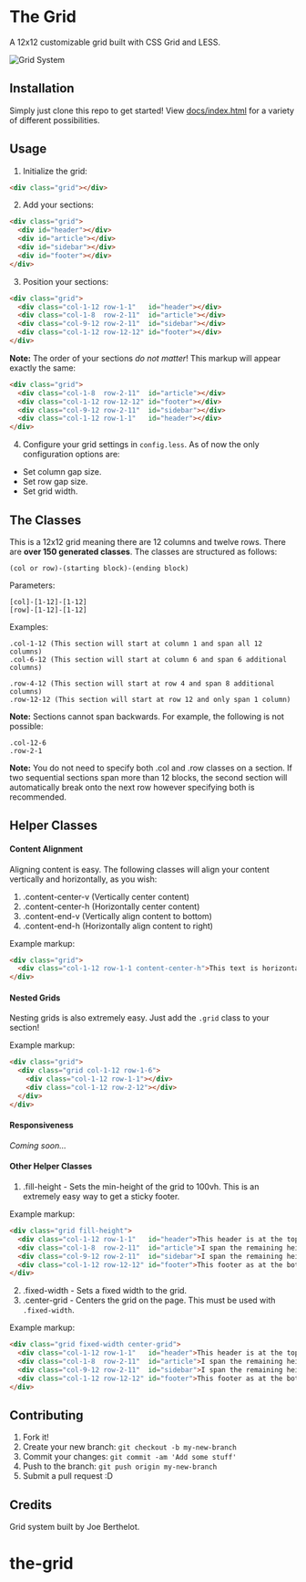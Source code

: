 # The Grid

A 12x12 customizable grid built with CSS Grid and LESS.

![Grid System](http://i.imgur.com/4hh436c.png)

## Installation

Simply just clone this repo to get started! View [docs/index.html](https://joeberthelot88.github.io/Less-Grid-Boilerplate/) for a variety of different possibilities.

## Usage

1. Initialize the grid:

```html
<div class="grid"></div>
```

2. Add your sections:

```html
<div class="grid">
  <div id="header"></div>
  <div id="article"></div>
  <div id="sidebar"></div>
  <div id="footer"></div>
</div>
```

3. Position your sections:

```html
<div class="grid">
  <div class="col-1-12 row-1-1"   id="header"></div>
  <div class="col-1-8  row-2-11"  id="article"></div>
  <div class="col-9-12 row-2-11"  id="sidebar"></div>
  <div class="col-1-12 row-12-12" id="footer"></div>
</div>
```

**Note:** The order of your sections *do not matter*!  This markup will appear exactly the same:

```html
<div class="grid">
  <div class="col-1-8  row-2-11"  id="article"></div>
  <div class="col-1-12 row-12-12" id="footer"></div>
  <div class="col-9-12 row-2-11"  id="sidebar"></div>
  <div class="col-1-12 row-1-1"   id="header"></div>
</div>
```

4. Configure your grid settings in `config.less`.  As of now the only configuration options are:

- Set column gap size.
- Set row gap size.
- Set grid width.


## The Classes

This is a 12x12 grid meaning there are 12 columns and twelve rows.  There are **over 150 generated classes**.  The classes are structured as follows:

```
(col or row)-(starting block)-(ending block)
```

Parameters:

```
[col]-[1-12]-[1-12]
[row]-[1-12]-[1-12]
```

Examples:

```
.col-1-12 (This section will start at column 1 and span all 12 columns)
.col-6-12 (This section will start at column 6 and span 6 additional columns)

.row-4-12 (This section will start at row 4 and span 8 additional columns)
.row-12-12 (This section will start at row 12 and only span 1 column)
```

**Note:** Sections cannot span backwards.  For example, the following is not possible:

```
.col-12-6
.row-2-1
```

**Note:** You do not need to specify both .col and .row classes on a section.  If two sequential sections span more than 12 blocks, the second section will automatically break onto the next row however specifying both is recommended.


## Helper Classes

#### Content Alignment

Aligning content is easy.  The following classes will align your content vertically and horizontally, as you wish:

1. .content-center-v (Vertically center content)
2. .content-center-h (Horizontally center content)
3. .content-end-v (Vertically align content to bottom)
4. .content-end-h (Horizontally align content to right)

Example markup:

```html
<div class="grid">
  <div class="col-1-12 row-1-1 content-center-h">This text is horizontally centered.</div>
</div>
```


#### Nested Grids

Nesting grids is also extremely easy.  Just add the `.grid` class to your section!

Example markup:

```html
<div class="grid">
  <div class="grid col-1-12 row-1-6">
    <div class="col-1-12 row-1-1"></div>
    <div class="col-1-12 row-2-12"></div>
  </div>
</div>
```


#### Responsiveness

*Coming soon...*


#### Other Helper Classes

1. .fill-height - Sets the min-height of the grid to 100vh.  This is an extremely easy way to get a sticky footer.

Example markup:

```html
<div class="grid fill-height">
  <div class="col-1-12 row-1-1"   id="header">This header is at the top of the viewport.</div>
  <div class="col-1-8  row-2-11"  id="article">I span the remaining height of the leftover space.</div>
  <div class="col-9-12 row-2-11"  id="sidebar">I span the remaining height of the leftover space.</div>
  <div class="col-1-12 row-12-12" id="footer">This footer as at the bottom of the viewport.</div>
</div>
```

2. .fixed-width - Sets a fixed width to the grid.
3. .center-grid - Centers the grid on the page.  This must be used with `.fixed-width`.

Example markup:

```html
<div class="grid fixed-width center-grid">
  <div class="col-1-12 row-1-1"   id="header">This header is at the top of the viewport.</div>
  <div class="col-1-8  row-2-11"  id="article">I span the remaining height of the leftover space.</div>
  <div class="col-9-12 row-2-11"  id="sidebar">I span the remaining height of the leftover space.</div>
  <div class="col-1-12 row-12-12" id="footer">This footer as at the bottom of the viewport.</div>
</div>
```


## Contributing

1. Fork it!
2. Create your new branch: `git checkout -b my-new-branch`
3. Commit your changes: `git commit -am 'Add some stuff'`
4. Push to the branch: `git push origin my-new-branch`
5. Submit a pull request :D

## Credits

Grid system built by Joe Berthelot.
# the-grid
